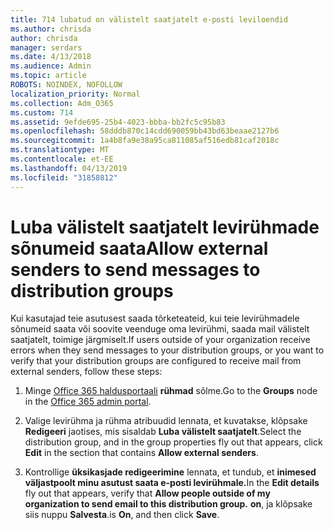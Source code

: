 ```yaml
---
title: 714 lubatud on välistelt saatjatelt e-posti leviloendid
ms.author: chrisda
author: chrisda
manager: serdars
ms.date: 4/13/2018
ms.audience: Admin
ms.topic: article
ROBOTS: NOINDEX, NOFOLLOW
localization_priority: Normal
ms.collection: Adm_O365
ms.custom: 714
ms.assetid: 9efde695-25b4-4023-bbba-bb2fc5c95b83
ms.openlocfilehash: 58dddb870c14cdd690059bb43bd63beaae2127b6
ms.sourcegitcommit: 1a4b8fa9e38a95ca811085af516edb81caf2018c
ms.translationtype: MT
ms.contentlocale: et-EE
ms.lasthandoff: 04/13/2019
ms.locfileid: "31858812"
---
```

# <a name="allow-external-senders-to-send-messages-to-distribution-groups"></a><span data-ttu-id="3680f-102">Luba välistelt saatjatelt levirühmade sõnumeid saata</span><span class="sxs-lookup"><span data-stu-id="3680f-102">Allow external senders to send messages to distribution groups</span></span>

<span data-ttu-id="3680f-103">Kui kasutajad teie asutusest saada tõrketeateid, kui teie levirühmadele sõnumeid saata või soovite veenduge oma levirühmi, saada mail välistelt saatjatelt, toimige järgmiselt.</span><span class="sxs-lookup"><span data-stu-id="3680f-103">If users outside of your organization receive errors when they send messages to your distribution groups, or you want to verify that your distribution groups are configured to receive mail from external senders, follow these steps:</span></span>

1. <span data-ttu-id="3680f-104">Minge [Office 365 haldusportaali](https://portal.office.com/adminportal/home#/groups) **rühmad** sõlme.</span><span class="sxs-lookup"><span data-stu-id="3680f-104">Go to the **Groups** node in the [Office 365 admin portal](https://portal.office.com/adminportal/home#/groups).</span></span>

2. <span data-ttu-id="3680f-105">Valige levirühma ja rühma atribuudid lennata, et kuvatakse, klõpsake **Redigeeri** jaotises, mis sisaldab **Luba välistelt saatjatelt**.</span><span class="sxs-lookup"><span data-stu-id="3680f-105">Select the distribution group, and in the group properties fly out that appears, click **Edit** in the section that contains **Allow external senders**.</span></span>

3. <span data-ttu-id="3680f-106">Kontrollige **üksikasjade redigeerimine** lennata, et tundub, et **inimesed väljastpoolt minu asutust saata e-posti levirühmale.**</span><span class="sxs-lookup"><span data-stu-id="3680f-106">In the **Edit details** fly out that appears, verify that **Allow people outside of my organization to send email to this distribution group.**</span></span> <span data-ttu-id="3680f-107">**on**, ja klõpsake siis nuppu **Salvesta**.</span><span class="sxs-lookup"><span data-stu-id="3680f-107">is **On**, and then click **Save**.</span></span>
